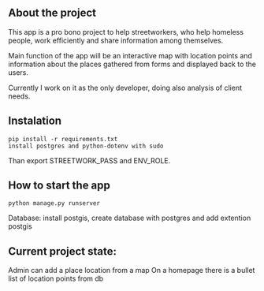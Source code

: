 ## About the project
This app is a pro bono project to help streetworkers, who help homeless people, work efficiently and share
information among themselves.

Main function of the app will be an interactive map with location points and information about the places gathered
from forms and displayed back to the users.

Currently I work on it as the only developer, doing also analysis of client needs.

## Instalation
```
pip install -r requirements.txt
install postgres and python-dotenv with sudo
```

Than export STREETWORK_PASS and ENV_ROLE.

## How to start the app

```
python manage.py runserver
```  

Database:
install postgis, create database with postgres and add extention postgis

## Current project state:
Admin can add a place location from a map
On a homepage there is a bullet list of location points from db